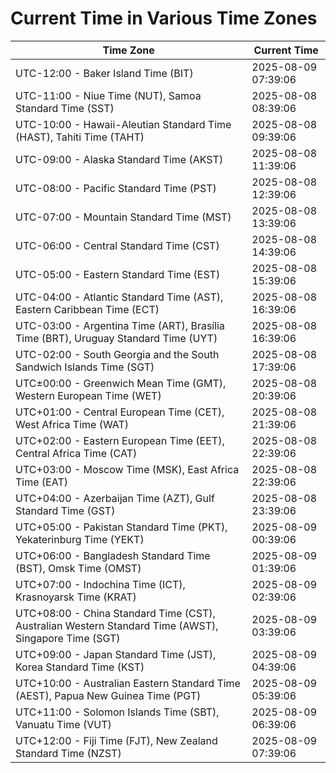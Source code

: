 # Current Time in Various Time Zones

| Time Zone | Current Time |
|-----------|--------------|
| UTC-12:00 - Baker Island Time (BIT) | 2025-08-09 07:39:06 |
| UTC-11:00 - Niue Time (NUT), Samoa Standard Time (SST) | 2025-08-08 08:39:06 |
| UTC-10:00 - Hawaii-Aleutian Standard Time (HAST), Tahiti Time (TAHT) | 2025-08-08 09:39:06 |
| UTC-09:00 - Alaska Standard Time (AKST) | 2025-08-08 11:39:06 |
| UTC-08:00 - Pacific Standard Time (PST) | 2025-08-08 12:39:06 |
| UTC-07:00 - Mountain Standard Time (MST) | 2025-08-08 13:39:06 |
| UTC-06:00 - Central Standard Time (CST) | 2025-08-08 14:39:06 |
| UTC-05:00 - Eastern Standard Time (EST) | 2025-08-08 15:39:06 |
| UTC-04:00 - Atlantic Standard Time (AST), Eastern Caribbean Time (ECT) | 2025-08-08 16:39:06 |
| UTC-03:00 - Argentina Time (ART), Brasília Time (BRT), Uruguay Standard Time (UYT) | 2025-08-08 16:39:06 |
| UTC-02:00 - South Georgia and the South Sandwich Islands Time (SGT) | 2025-08-08 17:39:06 |
| UTC±00:00 - Greenwich Mean Time (GMT), Western European Time (WET) | 2025-08-08 20:39:06 |
| UTC+01:00 - Central European Time (CET), West Africa Time (WAT) | 2025-08-08 21:39:06 |
| UTC+02:00 - Eastern European Time (EET), Central Africa Time (CAT) | 2025-08-08 22:39:06 |
| UTC+03:00 - Moscow Time (MSK), East Africa Time (EAT) | 2025-08-08 22:39:06 |
| UTC+04:00 - Azerbaijan Time (AZT), Gulf Standard Time (GST) | 2025-08-08 23:39:06 |
| UTC+05:00 - Pakistan Standard Time (PKT), Yekaterinburg Time (YEKT) | 2025-08-09 00:39:06 |
| UTC+06:00 - Bangladesh Standard Time (BST), Omsk Time (OMST) | 2025-08-09 01:39:06 |
| UTC+07:00 - Indochina Time (ICT), Krasnoyarsk Time (KRAT) | 2025-08-09 02:39:06 |
| UTC+08:00 - China Standard Time (CST), Australian Western Standard Time (AWST), Singapore Time (SGT) | 2025-08-09 03:39:06 |
| UTC+09:00 - Japan Standard Time (JST), Korea Standard Time (KST) | 2025-08-09 04:39:06 |
| UTC+10:00 - Australian Eastern Standard Time (AEST), Papua New Guinea Time (PGT) | 2025-08-09 05:39:06 |
| UTC+11:00 - Solomon Islands Time (SBT), Vanuatu Time (VUT) | 2025-08-09 06:39:06 |
| UTC+12:00 - Fiji Time (FJT), New Zealand Standard Time (NZST) | 2025-08-09 07:39:06 |
